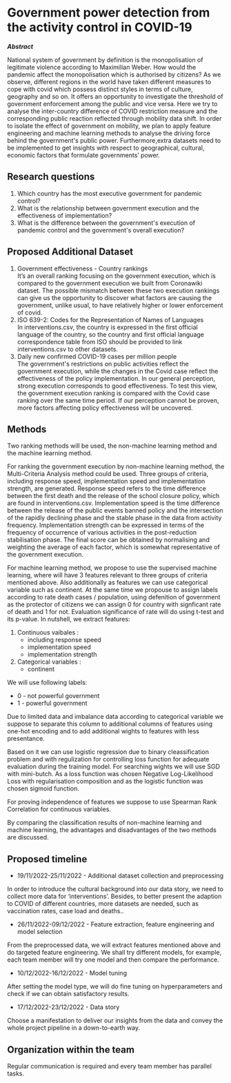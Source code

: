 # Government power detection from the activity control in COVID-19

***Abstract***

National system of government by definition is the monopolisation of legitimate violence according to Maximilian Weber. How would the pandemic affect the monopolisation which is authorised by citizens? As we observe, different regions in the world have taken different measures to cope with covid which possess distinct styles in terms of culture, geography and so on.  It offers an opportunity to investigate the threshold of government enforcement among the public and vice versa. Here we try to analyse the inter-country difference of COVID restriction measure and the corresponding public reaction reflected through mobility data shift. In order to isolate the effect of government on mobility, we plan to apply feature engineering and machine learning methods to analyse the driving force behind the government's public power. Furthermore,extra datasets need to be implemented to get insights with respect to geographical, cultural, economic factors that formulate governments’ power.

## Research questions
1. Which country has the most executive government for pandemic control? 
2. What is the relationship between government execution and the effectiveness of implementation? 
3. What is the difference between the government's execution of pandemic control and the government's overall execution?

## Proposed Additional Dataset
1. Government effectiveness - Country rankings  
It’s an overall ranking focusing on the government execution, which is compared to the government execution we built from Coronawiki dataset. The possible mismatch between these two execution rankings can give us the opportunity to discover what factors are causing the government, unlike usual, to have relatively higher or lower enforcement of covid.
2. ISO 639-2: Codes for the Representation of Names of Languages  
In interventions.csv, the country is expressed in the first official language of the country, so the country and first official language correspondence table from ISO should be provided to link interventions.csv to other datasets.
3. Daily new confirmed COVID-19 cases per million people  
The government's restrictions on public activities reflect the government execution, while the changes in the Covid case reflect the effectiveness of the policy implementation. In our general perception, strong execution corresponds to good effectiveness. To test this view, the government execution ranking is compared with the Covid case ranking over the same time period. If our perception cannot be proven, more factors affecting policy effectiveness will be uncovered.


## Methods
Two ranking methods will be used, the non-machine learning method and the machine learning method.  

For ranking the government execution by non-machine learning method, the Multi-Criteria Analysis method could be used. Three groups of criteria, including response speed, implementation speed and implementation strength, are generated. Response speed refers to the time difference between the first death and the release of the school closure policy, which are found in interventions.csv. Implementation speed is the time difference between the release of the public events banned policy and the intersection of the rapidly declining phase and the stable phase in the data from activity frequency. Implementation strength can be expressed in terms of the frequency of occurrence of various activities in the post-reduction stabilisation phase. The final score can be obtained by normalising and weighting the average of each factor, which is somewhat representative of the government execution.

For machine learning method, we propose to use the supervised machine learning, where will have 3 features relevant to three groups of criteria mentioned above. Also additionally as features we can use categorical variable such as continent. At the same time we propouse to assign labels according to rate death cases / population, using defenition of government  as the protector of citizens we can assign 0 for country with signficant rate of death and 1 for not. Evaluation significance of rate will do using t-test and its p-value. In nutshell, we extract features: 
1. Continuous vaibales :
    - including response speed
    - implementation speed
    - implementation strength
2. Categorical variables :
    - continent
 
We will use following labels:  
  - 0 - not powerful government   
  - 1 - powerful government

Due to limited data and imbalance data according to categorical variable we suppose to separate this column to additional columns of features using one-hot encoding and to add additional wights to features with less presentance.

Based on it we can use logistic regression due to binary cleassification problem and with regulization for controlling loss function for adequate evaluation during the training model. For searching wights we will use SGD with mini-butch. As a loss function was chosen Negative Log-Likelihood Loss with regularisation composition and as the logistic function was chosen sigmoid function.   

For proving independence of features we suppose to use Spearman Rank Correlation for continuous variables.

By comparing the classification results of non-machine learning and machine learning, the advantages and disadvantages of the two methods are discussed.

## Proposed timeline
- 19/11/2022-25/11/2022 - Additional dataset collection and preprocessing

In order to introduce the cultural background into our data story, we need to collect more data for ‘interventions’. Besides, to better present the adaption to COVID of different countries, more datasets are needed, such as vaccination rates, case load and deaths..

- 26/11/2022-09/12/2022 - Feature extraction, feature engineering and model selection

From the preprocessed data, we will extract features mentioned above and do targeted feature engineering. We shall try different models, for example, each team member will try one model and then compare the performance. 


- 10/12/2022-16/12/2022 - Model tuning

After setting the model type, we will do fine tuning on hyperparameters and check if we can obtain satisfactory results.

- 17/12/2022-23/12/2022 - Data story

Choose a  manifestation to deliver our insights from the data and convey the whole project pipeline in a down-to-earth way.

## Organization within the team
Regular communication is required and every team member has parallel tasks.

